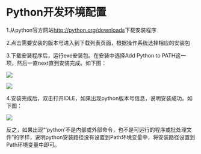 # Python开发环境配置
1.从python官方网站<http://python.org/downloads>下载安装程序

2.点击需要安装的版本号进入到下载列表页面，根据操作系统选择相应的安装包

3.下载安装程序后，运行exe安装包。在安装中选择Add Python to PATH这一项，然后一直next直到安装完成。如下图：


![]("https://github.com/1006269809/Data_mining/blob/master/image/%E5%AE%89%E8%A3%85%E5%90%91%E5%AF%BC.png")


![]("https://github.com/1006269809/Data_mining/blob/master/image/%E5%AE%89%E8%A3%85%E6%88%90%E5%8A%9F.png")


4.安装完成后，双击打开IDLE，如果出现python版本号信息，说明安装成功。如下图：


![]("https://github.com/1006269809/Data_mining/blob/master/image/%E5%AE%89%E8%A3%85%E6%88%90%E5%8A%9F.png")

反之，如果出现“‘python’不是内部或外部命令，也不是可运行的程序或批处理文件”的字样，说明python安装路径没有设置到Path环境变量中，将安装路径设置到Path环境变量中即可。
